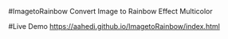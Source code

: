 #ImagetoRainbow
Convert Image to Rainbow Effect Multicolor

#Live Demo
https://aahedi.github.io/ImagetoRainbow/index.html
